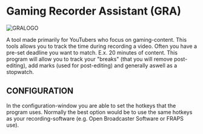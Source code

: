 Gaming Recorder Assistant (GRA)
==============

![GRALOGO](http://i.imgur.com/K6JveDH.png)

A tool made primarily for YouTubers who focus on gaming-content. This tools allows you to track the time during recording a video. 
Often you have a pre-set deadline you want to match. E.x. 20 minutes of content. This program will allow you to track your "breaks" (that you will remove post-editing),
add marks (used for post-editing) and generally aswell as a stopwatch.

CONFIGURATION
--------------

In the configuration-window you are able to set the hotkeys that the program uses. Normally the best option would be to use the same hotkeys as your recording-software (e.g. Open Broadcaster Software or FRAPS use).
